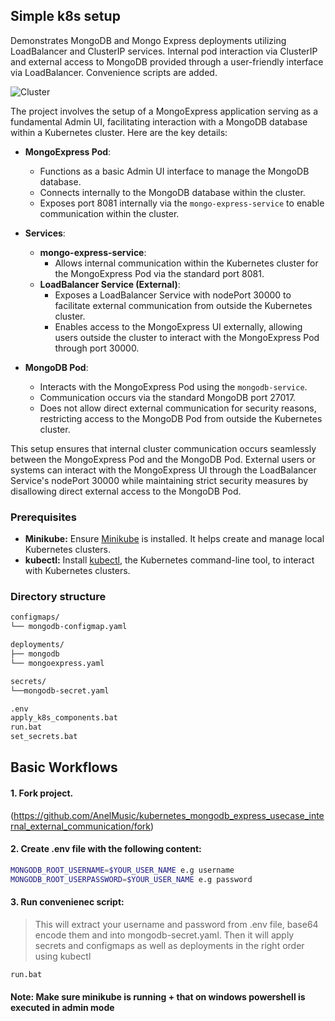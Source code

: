## Simple k8s setup
Demonstrates MongoDB and Mongo Express deployments utilizing LoadBalancer and ClusterIP services. Internal pod interaction via ClusterIP and external access to MongoDB provided through a user-friendly interface via LoadBalancer. Convenience scripts are added.

![Cluster](https://github.com/AnelMusic/kubernetes_mongodb_express_usecase_internal_external_communication/assets/32487291/c5b59417-51de-4369-a09b-44e5e85f235e)

The project involves the setup of a MongoExpress application serving as a fundamental Admin UI, facilitating interaction with a MongoDB database within a Kubernetes cluster. Here are the key details:

- **MongoExpress Pod**:
  - Functions as a basic Admin UI interface to manage the MongoDB database.
  - Connects internally to the MongoDB database within the cluster.
  - Exposes port 8081 internally via the `mongo-express-service` to enable communication within the cluster.

- **Services**:
  - **mongo-express-service**:
    - Allows internal communication within the Kubernetes cluster for the MongoExpress Pod via the standard port 8081.
  - **LoadBalancer Service (External)**:
    - Exposes a LoadBalancer Service with nodePort 30000 to facilitate external communication from outside the Kubernetes cluster.
    - Enables access to the MongoExpress UI externally, allowing users outside the cluster to interact with the MongoExpress Pod through port 30000.

- **MongoDB Pod**:
  - Interacts with the MongoExpress Pod using the `mongodb-service`.
  - Communication occurs via the standard MongoDB port 27017.
  - Does not allow direct external communication for security reasons, restricting access to the MongoDB Pod from outside the Kubernetes cluster.

This setup ensures that internal cluster communication occurs seamlessly between the MongoExpress Pod and the MongoDB Pod. External users or systems can interact with the MongoExpress UI through the LoadBalancer Service's nodePort 30000 while maintaining strict security measures by disallowing direct external access to the MongoDB Pod.

### Prerequisites
- **Minikube:** Ensure [Minikube](https://minikube.sigs.k8s.io/docs/start/) is installed. It helps create and manage local Kubernetes clusters.
- **kubectl:** Install [kubectl](https://kubernetes.io/docs/tasks/tools/install-kubectl/), the Kubernetes command-line tool, to interact with Kubernetes clusters.

### Directory structure
```bash
configmaps/
└── mongodb-configmap.yaml                    

deployments/
├── mongodb
└── mongoexpress.yaml

secrets/
└──mongodb-secret.yaml

.env
apply_k8s_components.bat
run.bat
set_secrets.bat
```

## Basic Workflows

#### 1. Fork project.
(https://github.com/AnelMusic/kubernetes_mongodb_express_usecase_internal_external_communication/fork)

#### 2. Create .env file with the following content:
```bash
MONGODB_ROOT_USERNAME=$YOUR_USER_NAME e.g username
MONGODB_ROOT_USERPASSWORD=$YOUR_USER_NAME e.g password
```
#### 3. Run convenienec script:
> This will extract your username and password from .env file, base64 encode them and into mongodb-secret.yaml.
> Then it will apply secrets and configmaps as well as deployments in the right order using kubectl
```bash
run.bat
```

#### Note: Make sure minikube is running + that on windows powershell is executed in admin mode



